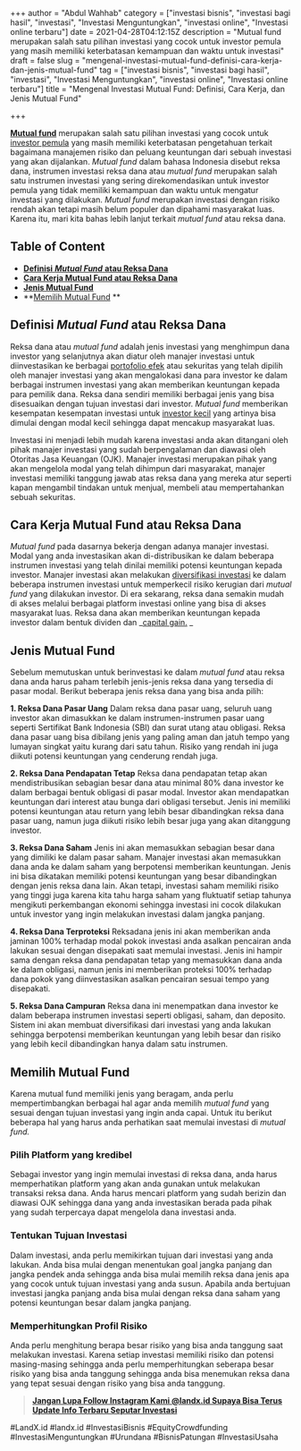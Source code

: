 +++
author = "Abdul Wahhab"
category = ["investasi bisnis", "investasi bagi hasil", "investasi", "Investasi Menguntungkan", "investasi online", "Investasi online terbaru"]
date = 2021-04-28T04:12:15Z
description = "Mutual fund merupakan salah satu pilihan investasi yang cocok untuk investor pemula yang masih memiliki keterbatasan kemampuan dan waktu untuk investasi"
draft = false
slug = "mengenal-investasi-mutual-fund-definisi-cara-kerja-dan-jenis-mutual-fund"
tag = ["investasi bisnis", "investasi bagi hasil", "investasi", "Investasi Menguntungkan", "investasi online", "Investasi online terbaru"]
title = "Mengenal Investasi Mutual Fund: Definisi, Cara Kerja, dan Jenis Mutual Fund"

+++


**[Mutual fund](https://landx.id/blog/)** merupakan salah satu pilihan investasi yang cocok untuk [investor pemula](https://landx.id/) yang masih memiliki keterbatasan pengetahuan terkait bagaimana manajemen risiko dan peluang keuntungan dari sebuah investasi yang akan dijalankan. _Mutual fund_ dalam bahasa Indonesia disebut reksa dana, instrumen investasi  reksa dana atau _mutual fund_ merupakan salah satu instrumen investasi yang sering direkomendasikan untuk investor pemula yang tidak memiliki kemampuan dan waktu untuk mengatur investasi yang dilakukan. _Mutual fund_ merupakan investasi dengan risiko rendah akan tetapi masih belum populer dan dipahami masyarakat luas. Karena itu, mari kita bahas lebih lanjut terkait _mutual fund_ atau reksa dana.

## Table of Content

* [**Definisi** _**Mutual Fund**_ **atau Reksa Dana**](#definisi-mutual-fund-atau-reksa-dana)
* **[Cara Kerja Mutual Fund atau Reksa Dana](#cara-kerja-mutual-fund-atau-reksa-dana )**
* **[Jenis Mutual Fund](#jenis-mutual-fund )**
* **[Memilih Mutual Fund](#memilih-mutual-fund ) **

## Definisi _Mutual Fund_ atau Reksa Dana

Reksa dana atau _mutual fund_ adalah jenis investasi yang menghimpun dana investor yang selanjutnya akan diatur oleh manajer investasi untuk diinvestasikan ke berbagai [portofolio efek](https://landx.id/) atau sekuritas yang telah dipilih oleh manajer investasi yang akan mengalokasi dana para investor ke dalam berbagai instrumen investasi yang akan memberikan keuntungan kepada para pemilik dana. Reksa dana sendiri memiliki berbagai jenis yang bisa disesuaikan dengan tujuan investasi dari investor. _Mutual fund_ memberikan kesempatan kesempatan investasi untuk [investor kecil](https://landx.id/) yang artinya bisa dimulai dengan modal kecil sehingga dapat mencakup masyarakat luas.

Investasi ini menjadi lebih mudah karena investasi anda akan ditangani oleh pihak manajer investasi yang sudah berpengalaman dan diawasi oleh Otoritas Jasa Keuangan (OJK). Manajer investasi merupakan pihak yang akan mengelola modal yang telah dihimpun dari masyarakat, manajer investasi memiliki tanggung jawab atas reksa dana yang mereka atur seperti kapan mengambil tindakan untuk menjual, membeli atau mempertahankan sebuah sekuritas.

## Cara Kerja Mutual Fund atau Reksa Dana

_Mutual fund_ pada dasarnya bekerja dengan adanya manajer investasi. Modal yang anda investasikan akan di-distribusikan ke dalam beberapa instrumen investasi yang telah dinilai memiliki potensi keuntungan kepada investor. Manajer investasi akan melakukan [diversifikasi investasi](https://landx.id/) ke dalam beberapa instrumen investasi untuk memperkecil risiko kerugian dari _mutual fund_ yang dilakukan investor. Di era sekarang, reksa dana semakin mudah di akses melalui berbagai platform investasi online yang bisa di akses masyarakat luas. Reksa dana akan memberikan keuntungan kepada investor dalam bentuk dividen dan  _[capital gain.](https://landx.id/blog/) _

## Jenis Mutual Fund

Sebelum memutuskan untuk berinvestasi ke dalam _mutual fund_ atau reksa dana anda harus paham terlebih jenis-jenis reksa dana yang tersedia di pasar modal. Berikut beberapa jenis reksa dana yang bisa anda pilih:

**1. Reksa Dana Pasar Uang** 
Dalam reksa dana pasar uang, seluruh uang investor akan dimasukkan ke dalam instrumen-instrumen pasar uang seperti Sertifikat Bank Indonesia (SBI) dan surat utang atau obligasi. Reksa dana pasar uang bisa dibilang jenis yang paling aman dan jatuh tempo yang lumayan singkat yaitu kurang dari satu tahun. Risiko yang rendah ini juga diikuti potensi keuntungan yang cenderung rendah juga. 

**2. Reksa Dana Pendapatan Tetap**
Reksa dana pendapatan tetap akan mendistribusikan sebagian besar dana atau minimal 80% dana investor ke dalam berbagai bentuk obligasi di pasar modal. Investor akan mendapatkan  keuntungan dari interest atau bunga dari obligasi tersebut. Jenis ini memiliki potensi keuntungan atau return yang lebih besar dibandingkan reksa dana pasar uang, namun juga diikuti risiko lebih besar juga yang akan ditanggung investor. 

**3. Reksa Dana Saham** 
Jenis ini akan memasukkan sebagian besar dana yang dimiliki ke dalam pasar saham. Manajer investasi akan memasukkan dana anda ke dalam saham yang berpotensi memberikan keuntungan. Jenis ini bisa dikatakan memiliki potensi keuntungan yang besar dibandingkan dengan jenis reksa dana lain. Akan tetapi, investasi saham memiliki risiko yang tinggi juga karena kita tahu harga saham yang fluktuatif setiap tahunya mengikuti perkembangan ekonomi sehingga investasi ini cocok dilakukan untuk investor yang ingin melakukan investasi dalam jangka panjang. 

**4. Reksa Dana Terproteksi** 
Reksadana jenis ini akan memberikan anda jaminan 100% terhadap modal pokok investasi anda asalkan pencairan anda lakukan sesuai dengan disepakati saat memulai investasi. Jenis ini hampir sama dengan reksa dana pendapatan tetap yang memasukkan dana anda ke dalam obligasi, namun jenis ini memberikan proteksi 100% terhadap dana pokok yang diinvestasikan asalkan pencairan sesuai tempo yang disepakati. 

**5. Reksa Dana Campuran**
Reksa dana ini menempatkan dana investor ke dalam beberapa instrumen investasi seperti obligasi, saham, dan deposito. Sistem ini akan membuat diversifikasi dari investasi yang anda lakukan sehingga berpotensi memberikan keuntungan yang lebih besar dan risiko yang lebih kecil dibandingkan hanya dalam satu instrumen.

## Memilih Mutual Fund

Karena mutual fund memiliki jenis yang beragam, anda perlu mempertimbangkan berbagai hal agar anda memilih _mutual fund_ yang sesuai dengan tujuan investasi yang ingin anda capai. Untuk itu berikut beberapa hal yang harus anda perhatikan saat memulai investasi di _mutual fund._

### Pilih Platform yang kredibel

Sebagai investor yang ingin memulai investasi di reksa dana, anda harus memperhatikan platform yang akan anda gunakan untuk melakukan transaksi reksa dana. Anda harus mencari platform yang sudah berizin dan diawasi OJK sehingga dana yang anda investasikan berada pada pihak yang sudah terpercaya dapat mengelola dana investasi anda.

### Tentukan Tujuan Investasi

Dalam investasi, anda perlu memikirkan tujuan dari investasi yang anda lakukan. Anda bisa mulai dengan menentukan goal jangka panjang dan jangka pendek anda sehingga anda bisa mulai memilih reksa dana jenis apa yang cocok untuk tujuan investasi yang anda susun. Apabila anda bertujuan investasi jangka panjang anda bisa mulai dengan reksa dana saham yang potensi keuntungan besar dalam jangka panjang.

### Memperhitungkan Profil Risiko

Anda perlu menghitung berapa besar risiko yang bisa anda tanggung saat melakukan investasi. Karena setiap investasi memiliki risiko dan potensi masing-masing sehingga anda perlu memperhitungkan seberapa besar risiko yang bisa anda tanggung sehingga anda bisa menemukan reksa dana yang tepat sesuai dengan risiko yang bisa anda tanggung.

> [**Jangan Lupa Follow Instagram Kami @landx.id Supaya Bisa Terus Update Info Terbaru Seputar Investasi**](https://www.instagram.com/landx.id/?utm_medium=copy_link)

#LandX.id	#landx.id	#InvestasiBisnis	#EquityCrowdfunding	#InvestasiMenguntungkan	#Urundana	#BisnisPatungan	#InvestasiUsaha

